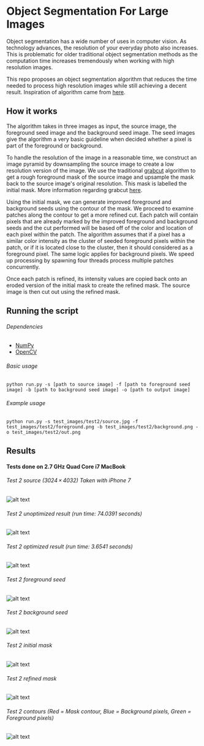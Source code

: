 # Object Segmentation For Large Images
Object segmentation has a wide number of uses in computer vision. As technology advances, the resolution of your everyday photo also increases. This is problematic for older traditional object segmentation methods as the computation time increases tremendously when working with high resolution images.  

This repo proposes an object segmentation algorithm that reduces the time needed to process high resolution images while still achieving a decent result. Inspiration of algorithm came from [here](../master/paper.pdf).


## How it works
The algorithm takes in three images as input, the source image, the foreground seed image and the background seed image. The seed images give the algorithm a very basic guideline when decided whether a pixel is part of the foreground or background.  

To handle the resolution of the image in a reasonable time, we construct an image pyramid by downsampling the source image to create a low resolution version of the image. We use the traditional [grabcut](https://cvg.ethz.ch/teaching/cvl/2012/grabcut-siggraph04.pdf) algorithm to get a rough foreground mask of the source image and upsample the mask back to the source image's original resolution. This mask is labelled the initial mask. More information regarding grabcut [here](http://docs.opencv.org/3.1.0/d8/d83/tutorial_py_grabcut.html).  

Using the initial mask, we can generate improved foreground and background seeds using the contour of the mask. We proceed to examine patches along the contour to get a more refined cut. Each patch will contain pixels that are already marked by the improved foreground and background seeds and the cut performed will be based off of the color and location of each pixel within the patch. The algorithm assumes that if a pixel has a similar color intensity as the cluster of seeded foreground pixels within the patch, or if it is located close to the cluster, then it should considered as a foreground pixel. The same logic applies for background pixels. We speed up processing by spawning four threads process multiple patches concurrently.  

Once each patch is refined, its intensity values are copied back onto an eroded version of the initial mask to create the refined mask. The source image is then cut out using the refined mask.  

## Running the script
###### Dependencies
  * [NumPy](http://www.numpy.org/)
  * [OpenCV](http://docs.opencv.org/3.0-beta/doc/py_tutorials/py_tutorials.html)

###### Basic usage
`python run.py -s [path to source image] -f [path to foreground seed image] -b [path to background seed image] -o [path to output image]`
###### Example usage
`python run.py -s test_images/test2/source.jpg -f test_images/test2/foreground.png -b test_images/test2/background.png -o test_images/test2/out.png`

## Results
#### Tests done on 2.7 GHz Quad Core i7 MacBook
###### Test 2 source (3024 × 4032) Taken with iPhone 7
![alt text](https://github.com/g3aishih/object-segmentation/blob/master/test_images/test2/source.jpg "Test 2 source")

###### Test 2 unoptimized result (run time: 74.0391 seconds)
![alt text](https://github.com/g3aishih/object-segmentation/blob/master/test_images/test2/out.png "Test 2 unoptimized result")

###### Test 2 optimized result (run time: 3.6541 seconds)
![alt text](https://github.com/g3aishih/object-segmentation/blob/master/test_images/test2/out.png "Test 2 optimized result")

###### Test 2 foreground seed
![alt text](https://github.com/g3aishih/object-segmentation/blob/master/test_images/test2/foreground.png "Test 2 foreground seed")

###### Test 2 background seed
![alt text](https://github.com/g3aishih/object-segmentation/blob/master/test_images/test2/background.png "Test 2 background seed")

###### Test 2 initial mask
![alt text](https://github.com/g3aishih/object-segmentation/blob/master/test_images/test2/out_initialMask.png "Test 2 result")

###### Test 2 refined mask
![alt text](https://github.com/g3aishih/object-segmentation/blob/master/test_images/test2/out_refinedMask.png "Test 2 result")

###### Test 2 contours (Red = Mask contour, Blue = Background pixels, Green = Foreground pixels)
![alt text](https://github.com/g3aishih/object-segmentation/blob/master/test_images/test2/out_contour.png "Test 2 contours")
